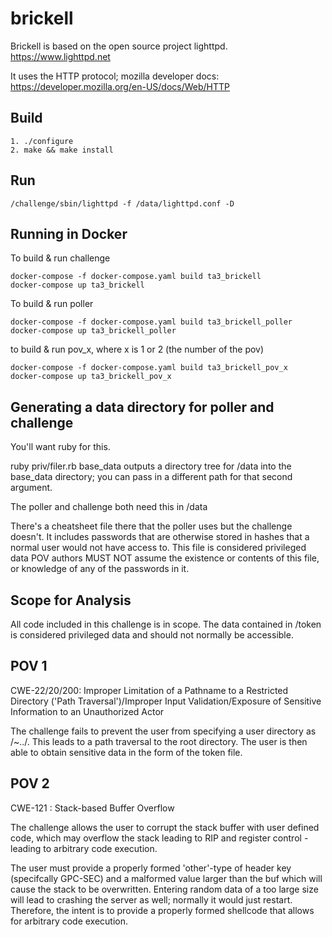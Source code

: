 # brickell
Brickell is based on the open source project lighttpd. https://www.lighttpd.net

It uses the HTTP protocol; mozilla developer docs: https://developer.mozilla.org/en-US/docs/Web/HTTP

## Build
```
1. ./configure
2. make && make install
```

## Run
```
/challenge/sbin/lighttpd -f /data/lighttpd.conf -D
```

## Running in Docker
To build & run challenge
```
docker-compose -f docker-compose.yaml build ta3_brickell
docker-compose up ta3_brickell
```
To build & run poller
```
docker-compose -f docker-compose.yaml build ta3_brickell_poller
docker-compose up ta3_brickell_poller
```
to build & run pov_x, where x is 1 or 2 (the number of the pov)
```
docker-compose -f docker-compose.yaml build ta3_brickell_pov_x
docker-compose up ta3_brickell_pov_x
```
## Generating a data directory for poller and challenge

You'll want ruby for this.

ruby priv/filer.rb base_data outputs a directory tree for /data into the base_data directory; you can pass in a different path for that second argument.

The poller and challenge both need this in /data

There's a cheatsheet file there that the poller uses but the challenge doesn't. It includes passwords that are otherwise stored in hashes that a normal user would not have access to. This file is considered privileged data
POV authors MUST NOT assume the existence or contents of this file, or knowledge of any of the passwords in it.

## Scope for Analysis

All code included in this challenge is in scope. The data contained in /token is considered privileged data and should not normally be accessible.

## POV 1
CWE-22/20/200: Improper Limitation of a Pathname to a Restricted Directory ('Path Traversal')/Improper Input Validation/Exposure of Sensitive Information to an Unauthorized Actor

The challenge fails to prevent the user from specifying a user directory as /~../. This leads to a path traversal to the root directory. The user is then able to obtain sensitive data in the form of the token file.

## POV 2
CWE-121 : Stack-based Buffer Overflow

The challenge allows the user to corrupt the stack buffer with user defined code, which may overflow the stack leading to RIP and register control - leading to arbitrary code execution.

The user must provide a properly formed 'other'-type of header key (specifcally GPC-SEC) and a malformed value larger than the buf which will cause the stack to be overwritten. Entering random data of a too large size will lead to crashing the server as well; normally it would just restart. Therefore, the intent is to provide a properly formed shellcode that allows for arbitrary code execution.
